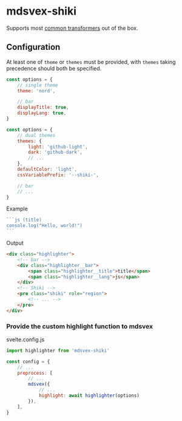 # mdsvex-shiki

Supports most [common transformers](https://shiki.style/packages/transformers) out of the box.

## Configuration

At least one of `theme` or `themes` must be provided, with `themes` taking precedence should both be specified.

```js
const options = {
    // single theme
    theme: 'nord',

    // bar
    displayTitle: true,
    displayLang: true,
}
```

```js
const options = {
    // dual themes
    themes: {
        light: 'github-light',
        dark: 'github-dark',
        // ...
    },
    defaultColor: 'light',
    cssVariablePrefix: '--shiki-',

    // bar
    // ...
}
```

Example

````js
```js (title)
console.log("Hello, world!")
```
````

Output

```html
<div class="highlighter">
    <!-- bar -->
    <div class="highlighter__bar">
        <span class="highlighter__title">title</span>
        <span class="highlighter__lang">js</span>
    </div>
    <!-- Shiki -->
    <pre class="shiki" role="region">
        <!-- ... -->
    </pre>
</div>
```

### Provide the custom highlight function to mdsvex

svelte.config.js

```js
import highlighter from 'mdsvex-shiki'

const config = {
    // ...
    preprocess: [
        // ...
        mdsvex({
            // ...
            highlight: await highlighter(options)
        }),
    ],
}
```
